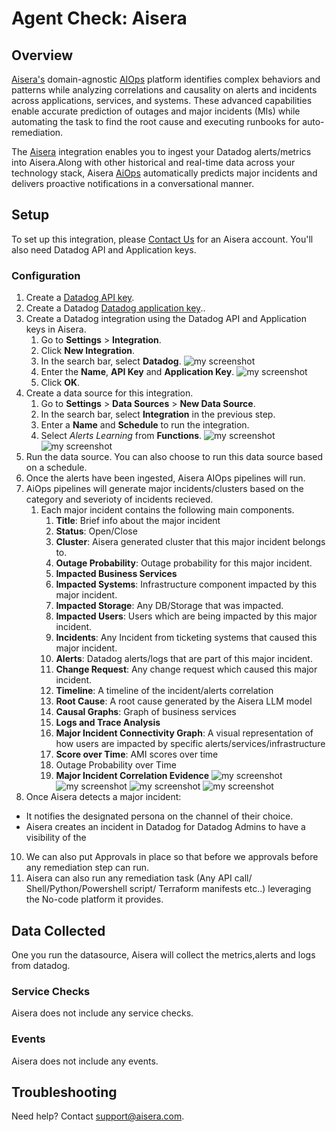 # Agent Check: Aisera

## Overview

[Aisera's][1] domain-agnostic [AIOps][2] platform identifies complex behaviors and patterns while analyzing correlations and causality on alerts and incidents across applications, services, and systems. 
These advanced capabilities enable accurate prediction of outages and major incidents (MIs) while automating the task to find the root cause and executing runbooks for auto-remediation.

The [Aisera][1] integration enables you to ingest your Datadog alerts/metrics into Aisera.Along with other historical and real-time data across your technology stack, Aisera [AiOps][2] automatically predicts major incidents and delivers proactive notifications in a conversational manner.
## Setup

To set up this integration, please [Contact Us][1] for an Aisera account.
You'll also need Datadog API and Application keys.
### Configuration

1. Create a [Datadog API key][7].
2. Create a Datadog [Datadog application key][8]..
3. Create a Datadog integration using the Datadog API and Application keys in Aisera.
   1. Go to **Settings** > **Integration**.
   2. Click **New Integration**.
   3. In the search bar, select **Datadog**.
      ![my screenshot](images/integration_setup_1.png)
   4. Enter the **Name**, **API Key** and **Application Key**.
      ![my screenshot](images/integration_setup_3.png)
   5. Click **OK**. 
4. Create a data source for this integration.
   1. Go to **Settings** > **Data Sources** > **New Data Source**.
   2. In the search bar, select **Integration** in the previous step.
   3. Enter a **Name** and **Schedule** to run the integration.
   4. Select _Alerts Learning_ from **Functions**.
      ![my screenshot](images/data_source_setup_1.png)
      ![my screenshot](images/data_source_setup_2.png)
5. Run the data source. You can also choose to run this data source based on a schedule.
6. Once the alerts have been ingested, Aisera AIOps pipelines will run.
7. AiOps pipelines will generate major incidents/clusters based on the category and severioty of incidents recieved.
   1. Each major incident contains the following main components.
      1. **Title**: Brief info about the major incident 
      2. **Status**: Open/Close  
      3. **Cluster**: Aisera generated cluster that this major incident belongs to. 
      4. **Outage Probability**: Outage probability for this major incident.
      5. **Impacted Business Services**
      6. **Impacted Systems**: Infrastructure component impacted by this major incident.
      7. **Impacted Storage**: Any DB/Storage that was impacted.
      8. **Impacted Users**: Users which are being impacted by this major incident.
      9. **Incidents**: Any Incident from ticketing systems that caused this major incident.
      10. **Alerts**: Datadog alerts/logs that are part of this major incident.
      11. **Change Request**: Any change request which caused this major incident.
      12. **Timeline**: A timeline of the incident/alerts correlation
      13. **Root Cause**: A root cause generated by the Aisera LLM model
      14. **Causal Graphs**: Graph of business services
      15. **Logs and Trace Analysis**
      16. **Major Incident Connectivity Graph**: A visual representation of how users are impacted by specific alerts/services/infrastructure
      17. **Score over Time**: AMI scores over time
      18. Outage Probability over Time
      19. **Major Incident Correlation Evidence**
          ![my screenshot](images/aisera-major_incident_detail_1.png)
          ![my screenshot](images/aisera-major_incident_detail_2.png)
          ![my screenshot](images/aisera-major_incident_detail_3.png)
          ![my screenshot](images/aisera-major_incident_detail_4.png)
8. Once Aisera detects a major incident:
- It notifies the designated persona on the channel of their choice.
- Aisera creates an incident in Datadog for Datadog Admins to have a visibility of the
10. We can also put Approvals in place so that before we approvals before any remediation step can run.
11. Aisera can also run any remediation task (Any API call/ Shell/Python/Powershell script/ Terraform manifests etc..) leveraging the No-code platform it provides.

## Data Collected

One you run the datasource, Aisera will collect the metrics,alerts and logs  from datadog.

### Service Checks

Aisera does not include any service checks.

### Events

Aisera does not include any events.

## Troubleshooting

Need help? Contact [support@aisera.com](mailto:support@aisera.com).

[1]: https://aisera.com
[2]: https://aisera.com/products/aiops/
[3]: https://docs.datadoghq.com/account_management/api-app-keys/#application-keys
[4]: https://poc0.login.aisera.cloud/#YWlzZXJhLmV4dGVybmFsU3lzdGVtcy5leHRlcm5hbFN5c3RlbXNWaWV3
[5]: https://aisera.com/contact/
[6]: https://github.com/DataDog/integrations-extras/blob/master/aisera/metadata.csv
[7]: https://docs.datadoghq.com/account_management/api-app-keys/#add-an-api-key-or-client-token
[8]: https://docs.datadoghq.com/account_management/api-app-keys/#add-application-keys


